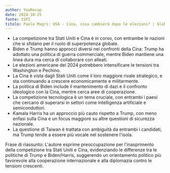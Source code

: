 ```yaml
---
author: YouRecap
date: 2024-10-25
fonte: ISPI
titolo: Paolo Magri: USA - Cina, cosa cambierà dopo le elezioni? | Globally Focus USA
---
```


- La competizione tra Stati Uniti e Cina è in corso, con entrambe le nazioni che si sfidano per il ruolo di superpotenza globale.
- Biden e Trump hanno approcci diversi nei confronti della Cina: Trump ha adottato una politica di guerra commerciale, mentre Biden mantiene una linea dura ma cerca di collaborare con alleati.
- Le elezioni americane del 2024 potrebbero intensificare le tensioni tra Washington e Pechino.
- La Cina è vista dagli Stati Uniti come il loro maggiore rivale strategico, e sta continuando a crescere economicamente e militarmente.
- La politica di Biden include il mantenimento di dazi e il confronto ideologico con la Cina, mentre cerca aree di cooperazione.
- La competizione tecnologica è un tema cruciale, con entrambi i paesi che cercano di superarsi in settori come intelligenza artificiale e semiconduttori.
- Kamala Harris ha un approccio più cauto rispetto a Trump, con meno enfasi sulla Cina e un focus maggiore su altre questioni di sicurezza nazionale.
- La questione di Taiwan è trattata con ambiguità da entrambi i candidati, ma Trump tende a essere più vocale nel sostenere l'isola.

Frase di riassunto: L'autore esprime preoccupazione per l'inasprimento della competizione tra Stati Uniti e Cina, evidenziando le differenze tra le politiche di Trump e Biden/Harris, suggerendo un orientamento politico più favorevole alla cooperazione internazionale e alla diplomazia contro le tensioni crescenti.
